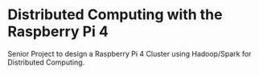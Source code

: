 # Distributed Computing with the Raspberry Pi 4
Senior Project to design a Raspberry Pi 4 Cluster using Hadoop/Spark for Distributed Computing.

